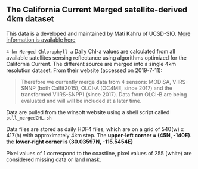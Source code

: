 ## The California Current Merged satellite-derived 4km dataset ##

This data is a developed and maintained by Mati Kahru of UCSD-SIO.
[More information is available here](http://www.wimsoft.com/CC4km.htm)

``` 4-km Merged Chlorophyll-a ``` Daily Chl-a values are calculated from all available satellites sensing reflectance using algorithms optimized for the California Current. The different source are merged into a single 4km resolution dataset. From their website (accessed on 2019-7-11):

> Therefore we currently merge data from 4 sensors: MODISA, VIIRS-SNNP (both Calfit2015), OLCI-A (OC4ME, since 2017) and the transformed VIIRS-SNPP1 (since 2017). Data from OLCI-B are being evaluated and will will be included at a later time.


Data are pulled from the winsoft website using a shell script called `pull_mergedCHL.sh`

Data files are stored as daily HDF4 files, which are on a grid of 540(w) x 417(h) with approximately 4km step. The __upper-left corner = (45N, -140E)__. the __lower-right corner is (30.03597N, -115.5454E)__

 Pixel values of 1 correspond to the coastline, pixel values of 255 (white) are considered missing data or land mask.
